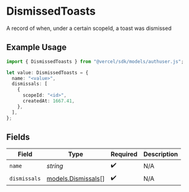 # DismissedToasts

A record of when, under a certain scopeId, a toast was dismissed

## Example Usage

```typescript
import { DismissedToasts } from "@vercel/sdk/models/authuser.js";

let value: DismissedToasts = {
  name: "<value>",
  dismissals: [
    {
      scopeId: "<id>",
      createdAt: 1667.41,
    },
  ],
};
```

## Fields

| Field                                          | Type                                           | Required                                       | Description                                    |
| ---------------------------------------------- | ---------------------------------------------- | ---------------------------------------------- | ---------------------------------------------- |
| `name`                                         | *string*                                       | :heavy_check_mark:                             | N/A                                            |
| `dismissals`                                   | [models.Dismissals](../models/dismissals.md)[] | :heavy_check_mark:                             | N/A                                            |
